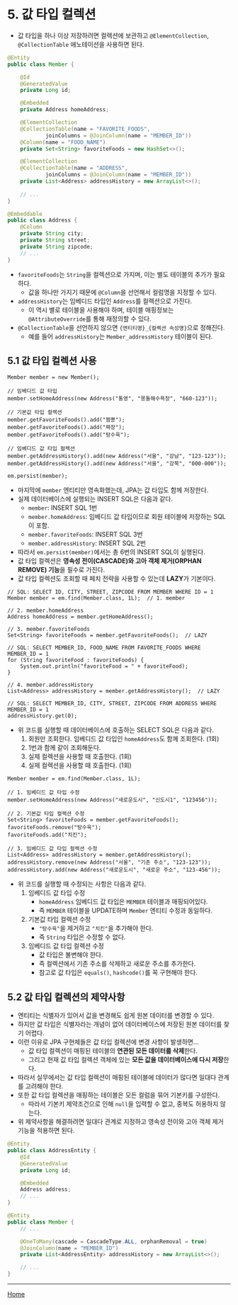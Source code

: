 # 5. 값 타입 컬렉션

- 값 타입을 하나 이상 저장하려면 컬렉션에 보관하고 `@ElementCollection`, `@CollectionTable` 애노테이션을 사용하면 된다.

```java
@Entity
public class Member {

    @Id
    @GeneratedValue
    private Long id;

    @Embedded
    private Address homeAddress;

    @ElementCollection
    @CollectionTable(name = "FAVORITE_FOODS",
            joinColumns = @JoinColumn(name = "MEMBER_ID"))
    @Column(name = "FOOD_NAME")
    private Set<String> favoriteFoods = new HashSet<>();

    @ElementCollection
    @CollectionTable(name = "ADDRESS",
            joinColumns = @JoinColumn(name = "MEMBER_ID"))
    private List<Address> addressHistory = new ArrayList<>();
    
    // ...
}

@Embeddable
public class Address {
    @Column
    private String city;
    private String street;
    private String zipcode;
    // ...
}
```

- `favoriteFoods`는 `String`을 컬렉션으로 가지며, 이는 별도 테이블의 추가가 필요하다.
    - 값을 하나만 가지기 때문에 `@Column`을 선언해서 컬럼명을 지정할 수 있다.
- `addressHistory`는 임베디드 타입인 `Address`를 컬렉션으로 가진다.
    - 이 역시 별로 테이블을 사용해야 하며, 테이블 매핑정보는 `@AttributeOverride`를 통해 재정의할 수 있다.
- `@CollectionTable`을 선언하지 않으면 `{엔티티명}_{컬렉션 속성명}`으로 정해진다.
    - 예를 들어 `addressHistory`는 `Member_addressHistory` 테이블이 된다.


## 5.1 값 타입 컬렉션 사용

```
Member member = new Member();

// 임베디드 값 타입
member.setHomeAddress(new Address("통영", "몽돌해수욕장", "660-123"));

// 기본값 타입 컬렉션
member.getFavoriteFoods().add("짬뽕");
member.getFavoriteFoods().add("짜장");
member.getFavoriteFoods().add("탕수육");

// 임베디드 값 타입 컬렉션
member.getAddressHistory().add(new Address("서울", "강남", "123-123"));
member.getAddressHistory().add(new Address("서울", "강북", "000-000"));

em.persist(member);
```

- 마지막에 `member` 엔티티만 영속화했는데, JPA는 값 타입도 함께 저장한다.
- 실제 데이터베이스에 실행되는 INSERT SQL은 다음과 같다.
    - `member`: INSERT SQL 1번
    - `member.homeAddress`: 임베디드 값 타입이므로 회원 테이블에 저장하는 SQL이 포함.
    - `member.favoriteFoods`: INSERT SQL 3번
    - `member.addressHistory`: INSERT SQL 2번
- 따라서 `em.persist(member)`에서는 총 6번의 INSERT SQL이 실행된다.
- 값 타입 컬렉션은 **영속성 전이(CASCADE)와 고아 객체 제거(ORPHAN REMOVE) 기능**을 필수로 가진다.
- 값 타입 컬렉션도 조회할 때 페치 전략을 사용할 수 있는데 **LAZY**가 기본이다.

```
// SQL: SELECT ID, CITY, STREET, ZIPCODE FROM MEMBER WHERE ID = 1
Member member = em.find(Member.class, 1L);  // 1. member

// 2. member.homeAddress
Address homeAddress = member.getHomeAddress();

// 3. member.favoriteFoods
Set<String> favoriteFoods = member.getFavoriteFoods();  // LAZY

// SQL: SELECT MEMBER_ID, FOOD_NAME FROM FAVORITE_FOODS WHERE MEMBER_ID = 1
for (String favoriteFood : favoriteFoods) {
    System.out.println("favoriteFood = " + favoriteFood);
}

// 4. member.addressHistory
List<Address> addressHistory = member.getAddressHistory();  // LAZY

// SQL: SELECT MEMBER_ID, CITY, STREET, ZIPCODE FROM ADDRESS WHERE MEMBER_ID = 1
addressHistory.get(0);
```

- 위 코드를 실행할 때 데이터베이스에 호출하는 SELECT SQL은 다음과 같다.
    1. 회원만 조회한다. 임베디드 값 타입인 `homeAddress`도 함께 조회한다. (1회)
    2. 1번과 함께 같이 조회해둔다.
    3. 실제 컬렉션을 사용할 때 호출한다. (1회)
    4. 실제 컬렉션을 사용할 때 호출한다. (1회)

```
Member member = em.find(Member.class, 1L);

// 1. 임베디드 값 타입 수정
member.setHomeAddress(new Address("새로운도시", "신도시1", "123456"));

// 2. 기본값 타입 컬렉션 수정
Set<String> favoriteFoods = member.getFavoriteFoods();
favoriteFoods.remove("탕수육");
favoriteFoods.add("치킨");

// 3. 임베디드 값 타입 컬렉션 수정
List<Address> addressHistory = member.getAddressHistory();
addressHistory.remove(new Address("서울", "기존 주소", "123-123"));
addressHistory.add(new Address("새로운도시", "새로운 주소", "123-456"));
```

- 위 코드를 실행할 때 수정되는 사항은 다음과 같다.
    1. 임베디드 값 타입 수정
        - `homeAddress` 임베디드 값 타입은 `MEMBER` 테이블과 매핑되어있다.
        - 즉 `MEMBER` 테이블을 UPDATE하며 `Member` 엔티티 수정과 동일하다.
    2. 기본값 타입 컬렉션 수정
        - `"탕수육"`을 제거하고 `"치킨"`을 추가해야 한다.
        - 즉 `String` 타입은 수정할 수 없다.
    3. 임베디드 값 타입 컬렉션 수정
        - 값 타입은 불변해야 한다.
        - 즉 컬렉션에서 기존 주소를 삭제하고 새로운 주소를 추가한다.
        - 참고로 값 타입은 `equals()`, `hashcode()`를 꼭 구현해야 한다.


## 5.2 값 타입 컬렉션의 제약사항

- 엔티티는 식별자가 있어서 값을 변경해도 쉽게 원본 데이터를 변경할 수 있다.
- 하지만 값 타입은 식별자라는 개념이 없어 데이터베이스에 저장된 원본 데이터를 찾기 어렵다.
- 이런 이유로 JPA 구현체들은 값 타입 컬렉션에 변경 사항이 발생하면...
    - 값 타입 컬렉션이 매핑된 테이블의 **연관된 모든 데이터를 삭제**한다.
    - 그리고 현재 값 타입 컬렉션 객체에 있는 **모든 값을 데이터베이스에 다시 저장**한다.
- 따라서 실무에서는 값 타입 컬렉션이 매핑된 테이블에 데이터가 많다면 일대다 관계를 고려해야 한다.
- 또한 값 타입 컬렉션을 매핑하는 테이블은 모든 컬럼을 묶어 기본키를 구성한다.
    - 따라서 기본키 제약조건으로 인해 `null`을 입력할 수 없고, 중복도 허용하지 않는다.
- 위 제약사항을 해결하려면 일대다 관계로 지정하고 영속성 전이와 고아 객체 제거 기능을 적용하면 된다.

```java
@Entity
public class AddressEntity {
    @Id
    @GeneratedValue
    private Long id;

    @Embedded
    Address address;
    // ...
}

@Entity
public class Member {
    // ...

    @OneToMany(cascade = CascadeType.ALL, orphanRemoval = true)
    @JoinColumn(name = "MEMBER_ID")
    private List<AddressEntity> addressHistory = new ArrayList<>();

    // ...
}
```

-----
[Home](./index.md)
